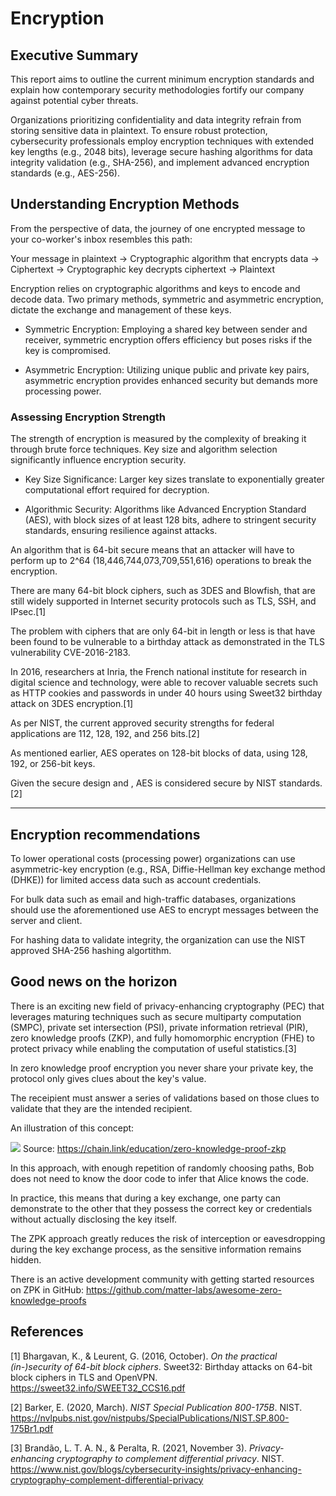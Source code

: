 # Encryption

## Executive Summary

This report aims to outline the current minimum encryption standards and explain how contemporary security methodologies fortify our company against potential cyber threats.

Organizations prioritizing confidentiality and data integrity refrain from storing sensitive data in plaintext. To ensure robust protection, cybersecurity professionals employ encryption techniques with extended key lengths (e.g., 2048 bits), leverage secure hashing algorithms for data integrity validation (e.g., SHA-256), and implement advanced encryption standards (e.g., AES-256).


## Understanding Encryption Methods

From the perspective of data, the journey of one encrypted message to your co-worker's inbox resembles this path:

Your message in plaintext -> Cryptographic algorithm that encrypts data -> Ciphertext -> Cryptographic key decrypts ciphertext -> Plaintext

Encryption relies on cryptographic algorithms and keys to encode and decode data. Two primary methods, symmetric and asymmetric encryption, dictate the exchange and management of these keys.

* Symmetric Encryption: Employing a shared key between sender and receiver, symmetric encryption offers efficiency but poses risks if the key is compromised.

* Asymmetric Encryption: Utilizing unique public and private key pairs, asymmetric encryption provides enhanced security but demands more processing power.


### Assessing Encryption Strength

The strength of encryption is measured by the complexity of breaking it through brute force techniques. Key size and algorithm selection significantly influence encryption security.

* Key Size Significance: Larger key sizes translate to exponentially greater computational effort required for decryption.

* Algorithmic Security: Algorithms like Advanced Encryption Standard (AES), with block sizes of at least 128 bits, adhere to stringent security standards, ensuring resilience against attacks.

An algorithm that is 64-bit secure means that an attacker will have to perform up to 2^64 (18,446,744,073,709,551,616) operations to break the encryption.

There are many 64-bit block ciphers, such as 3DES and Blowfish, that are still widely supported in Internet security protocols such as TLS, SSH, and IPsec.[1]

The problem with ciphers that are only 64-bit in length or less is that have been found to be vulnerable to a birthday attack as demonstrated in the TLS vulnerability CVE-2016-2183.

In 2016, researchers at Inria, the French national institute for research in digital science and technology, were able to recover valuable secrets such as HTTP cookies and passwords in under 40 hours using Sweet32 birthday attack on 3DES encryption.[1]

As per NIST, the current approved security strengths for federal applications are 112, 128, 192, and 256 bits.[2]

As mentioned earlier, AES operates on 128-bit blocks of data, using 128, 192, or 256-bit keys.

Given the secure design and , AES is considered secure by NIST standards.[2]

---

## Encryption recommendations

To lower operational costs (processing power) organizations can use asymmetric-key encryption (e.g., RSA, Diffie-Hellman key exchange method (DHKE)) for limited access data such as account credentials.

For bulk data such as email and high-traffic databases, organizations should use the aforementioned use AES to encrypt messages between the server and client.

For hashing data to validate integrity, the organization can use the NIST approved SHA-256 hashing algortithm.

## Good news on the horizon

There is an exciting new field of privacy-enhancing cryptography (PEC) that leverages maturing techniques such as secure multiparty computation (SMPC), private set intersection (PSI), private information retrieval (PIR), zero knowledge proofs (ZKP), and fully homomorphic encryption (FHE) to protect privacy while enabling the computation of useful statistics.[3]

In zero knowledge proof encryption you never share your private key, the protocol only gives clues about the key's value.

The receipient must answer a series of validations based on those clues to validate that they are the intended recipient.

An illustration of this concept:

![](https://assets-global.website-files.com/5f75fe1dce99248be5a892db/65675748e05656b142834170_65524e78496e0c94f8a1ffa1_zero-knowledge-proof-2048x1544.png)
Source: https://chain.link/education/zero-knowledge-proof-zkp


In this approach, with enough repetition of randomly choosing paths, Bob does not need to know the door code to infer that Alice knows the code.

In practice, this means that during a key exchange, one party can demonstrate to the other that they possess the correct key or credentials without actually disclosing the key itself.

The ZPK approach greatly reduces the risk of interception or eavesdropping during the key exchange process, as the sensitive information remains hidden.

There is an active development community with getting started resources on ZPK in GitHub: https://github.com/matter-labs/awesome-zero-knowledge-proofs

## References

[1] Bhargavan, K., & Leurent, G. (2016, October). *On the practical (in-)security of 64-bit block ciphers*. Sweet32: Birthday attacks on 64-bit block ciphers in TLS and OpenVPN. https://sweet32.info/SWEET32_CCS16.pdf

[2] Barker, E. (2020, March). *NIST Special Publication 800-175B*. NIST. https://nvlpubs.nist.gov/nistpubs/SpecialPublications/NIST.SP.800-175Br1.pdf

[3] Brandão, L. T. A. N., & Peralta, R. (2021, November 3). *Privacy-enhancing cryptography to complement differential privacy*. NIST. https://www.nist.gov/blogs/cybersecurity-insights/privacy-enhancing-cryptography-complement-differential-privacy